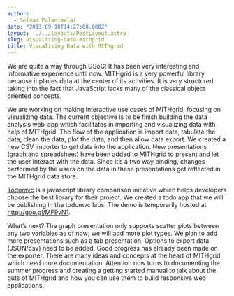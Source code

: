 ```yaml
---
author:
  - Selvam Palanimalai
date: "2013-09-10T14:27:00.000Z"
layout: ../../layouts/PostLayout.astro
slug: visualizing-data-mithgrid
title: Visualizing Data with MITHgrid
---
```


We are quite a way through GSoC! It has been very interesting and informative experience until now. MITHgrid is a very powerful library because it places data at the center of its activities. It is very structured taking into the fact that JavaScript lacks many of the classical object oriented concepts.

We are working on making interactive use cases of MITHgrid, focusing on visualizing data. The current objective is to be finish building the data analysis web-app which facilitates in importing and visualizing data with help of MITHgrid. The flow of the application is import data, tabulate the data, clean the data, plot the data, and then allow data export. We created a new CSV importer to get data into the application. New presentations (graph and spreadsheet) have been added to MITHgrid to present and let the user interact with the data. Since it’s a two way binding, changes performed by the users on the data in these presentations get reflected in the MITHgrid data store.

[Todomvc](http://todomvc.com/) is a javascript library comparison initiative which helps developers choose the best library for their project. We created a todo app that we will be publishing in the todomvc labs. The demo is temporarily hosted at <http://goo.gl/MF9vN1>.

What’s next? The graph presentation only supports scatter plots between any two variables as of now; we will add more plot types. We plan to add more presentations such as a tab presentation. Options to export data (JSON/csv) need to be added. Good progress has already been made on the exporter. There are many ideas and concepts at the heart of MITHgrid which need more documentation. Attention now turns to documenting the summer progress and creating a getting started manual to talk about the guts of MITHgrid and how you can use them to build responsive web applications.
